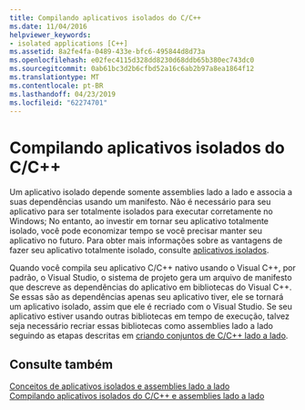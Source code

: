 ```yaml
---
title: Compilando aplicativos isolados do C/C++
ms.date: 11/04/2016
helpviewer_keywords:
- isolated applications [C++]
ms.assetid: 8a2fe4fa-0489-433e-bfc6-495844d8d73a
ms.openlocfilehash: e02fec4115d328dd8230d68ddb65b380ec743dc0
ms.sourcegitcommit: 0ab61bc3d2b6cfbd52a16c6ab2b97a8ea1864f12
ms.translationtype: MT
ms.contentlocale: pt-BR
ms.lasthandoff: 04/23/2019
ms.locfileid: "62274701"
---
```

# <a name="building-cc-isolated-applications"></a>Compilando aplicativos isolados do C/C++

Um aplicativo isolado depende somente assemblies lado a lado e associa a suas dependências usando um manifesto. Não é necessário para seu aplicativo para ser totalmente isolados para executar corretamente no Windows; No entanto, ao investir em tornar seu aplicativo totalmente isolado, você pode economizar tempo se você precisar manter seu aplicativo no futuro. Para obter mais informações sobre as vantagens de fazer seu aplicativo totalmente isolado, consulte [aplicativos isolados](/windows/desktop/SbsCs/isolated-applications).

Quando você compila seu aplicativo C/C++ nativo usando o Visual C++, por padrão, o Visual Studio, o sistema de projeto gera um arquivo de manifesto que descreve as dependências do aplicativo em bibliotecas do Visual C++. Se essas são as dependências apenas seu aplicativo tiver, ele se tornará um aplicativo isolado, assim que ele é recriado com o Visual Studio. Se seu aplicativo estiver usando outras bibliotecas em tempo de execução, talvez seja necessário recriar essas bibliotecas como assemblies lado a lado seguindo as etapas descritas em [criando conjuntos de C/C++ lado a lado](building-c-cpp-side-by-side-assemblies.md).

## <a name="see-also"></a>Consulte também

[Conceitos de aplicativos isolados e assemblies lado a lado](concepts-of-isolated-applications-and-side-by-side-assemblies.md)<br/>
[Compilando aplicativos isolados do C/C++ e assemblies lado a lado](building-c-cpp-isolated-applications-and-side-by-side-assemblies.md)
